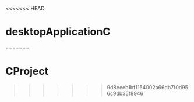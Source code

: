 <<<<<<< HEAD
# desktopApplicationC
=======
# CProject
>>>>>>> 9d8eeeb1bf1154002a66db7f0d956c9db35f8946
